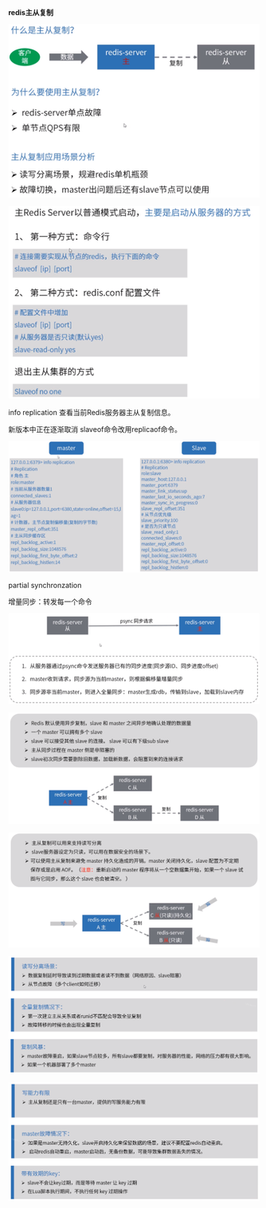 **redis主从复制**



![](主从复制.png)



![](主从复制搭建.png)



info replication	查看当前Redis服务器主从复制信息。

新版本中正在逐渐取消 slaveof命令改用replicaof命令。



![](检查主从复制.png)



partial synchronzation

增量同步：转发每一个命令

![](主从复制流程.png)



![](主从复制核心知识.png)



![](应用场景.png)



![](注意事项1.png)



![](注意事项2.png)

